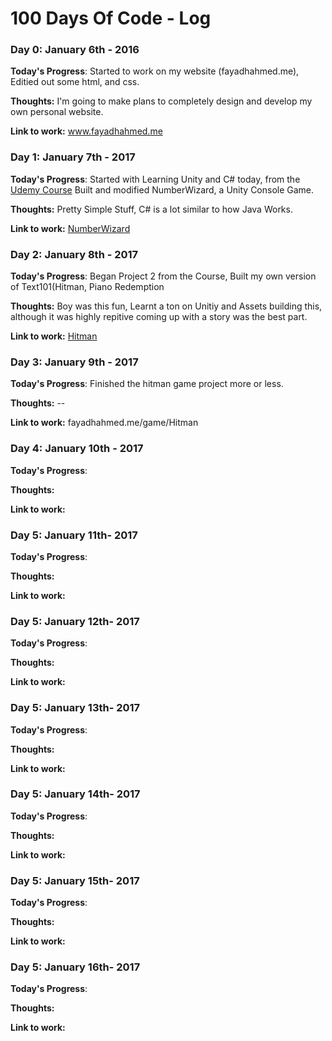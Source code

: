# 100 Days Of Code - Log

### Day 0: January 6th - 2016
**Today's Progress**: Started to work on my website (fayadhahmed.me), Editied out some html, and css. 

**Thoughts:** I'm going to make plans to completely design and develop my own personal website. 

**Link to work:** www.fayadhahmed.me


### Day 1: January 7th - 2017


**Today's Progress**: Started with Learning Unity and C# today, from the <a href="https://www.udemy.com/unitycourse/learn/v4/overview">Udemy Course</a>
Built and modified NumberWizard, a Unity Console Game. 

**Thoughts:** Pretty Simple Stuff, C# is a lot similar to how Java Works. 

**Link to work:** <a href="https://github.com/Fayadh56/UnityProjects/tree/master/NumberWizard">NumberWizard</a>

### Day 2: January 8th - 2017


**Today's Progress**: Began Project 2 from the Course, Built my own version of Text101(Hitman, Piano Redemption

**Thoughts:** Boy was this fun, Learnt a ton on Unitiy and Assets building this, although it was highly repitive coming up with a story was the best part. 

**Link to work:** <a href="https://github.com/Fayadh56/UnityProjects/blob/master/Text101/Assets/TextController.cs">Hitman</a> 

### Day 3: January 9th - 2017


**Today's Progress**: Finished the hitman game project more or less. 

**Thoughts:** --

**Link to work:** fayadhahmed.me/game/Hitman

### Day 4: January 10th - 2017


**Today's Progress**: 

**Thoughts:** 

**Link to work:** 

### Day 5: January 11th- 2017


**Today's Progress**: 

**Thoughts:** 

**Link to work:** 

### Day 5: January 12th- 2017


**Today's Progress**: 

**Thoughts:** 

**Link to work:** 

### Day 5: January 13th- 2017


**Today's Progress**: 

**Thoughts:** 

**Link to work:** 

### Day 5: January 14th- 2017


**Today's Progress**: 

**Thoughts:** 

**Link to work:** 

### Day 5: January 15th- 2017


**Today's Progress**: 

**Thoughts:** 

**Link to work:** 

### Day 5: January 16th- 2017


**Today's Progress**: 

**Thoughts:** 

**Link to work:** 
